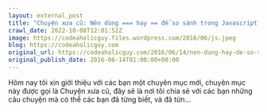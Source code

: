 ```yaml
---
layout: external_post
title: "Chuyện xưa cũ: Nên dùng === hay == để so sánh trong Javascript? – Codeaholicguy"
crawl_date: 2022-10-08T12:01:52Z
image: https://codeaholicguy.files.wordpress.com/2016/06/js.jpeg
blog: https://codeaholicguy.com
original_url: https://codeaholicguy.com/2016/06/14/nen-dung-hay-de-so-sanh-trong-javascript/
original_publish_date: 2016-06-14T01:00:00+00:00
---
```


Hôm nay tôi xin giới thiệu với các bạn một chuyên mục mới, chuyên mục này được gọi là Chuyện xưa cũ, đây sẽ là nơi tôi chia sẻ với các bạn những câu chuyện mà có thể các bạn đã từng biết, và đã từn…